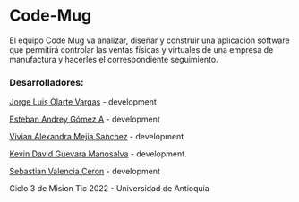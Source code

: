 # Code-Mug

El equipo Code Mug va analizar, diseñar y construir una aplicación software que permitirá controlar las ventas físicas y virtuales de una empresa de manufactura y hacerles el correspondiente seguimiento.


### Desarrolladores:

[Jorge Luis Olarte Vargas](https://github.com/jolarte8811) - development

[Esteban Andrey Gómez A](https://github.com/unawaretub86) - development

[Vivian Alexandra Mejia Sanchez](https://github.com/VivianMejia) - development

[Kevin David Guevara Manosalva](https://github.com/KevinG090) - development.

[Sebastian Valencia Ceron](https://github.com/yipson) - development

Ciclo 3 de Mision Tic 2022 - Universidad de Antioquia
